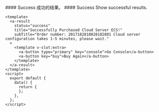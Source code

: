 <cn>
#### Success
成功的结果。
</cn>

<us>
#### Success
Show successful results.
</us>

```tpl
<template>
  <a-result 
    status="success"
    title="Successfully Purchased Cloud Server ECS!"
    subTitle="Order number: 2017182818828182881 Cloud server configuration takes 1-5 minutes, please wait."
  >
    <template v-slot:extra>
      <a-button type="primary" key="console">Go Console</a-button>
      <a-button key="buy">Buy Again</a-button>
    </template>
  </a-result>
</template>
<script>
  export default {
    data() {
      return {
      };
    },
  };
</script>
```
